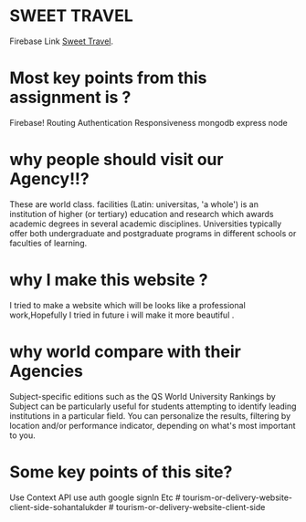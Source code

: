 # SWEET TRAVEL

Firebase Link [Sweet Travel](https://sweet-travel-d2473.web.app/).

# Most key points from this assignment is ?
Firebase!
Routing
Authentication
Responsiveness
mongodb
express
node

# why people should visit our Agency!!?
 These are world class. facilities (Latin: universitas, 'a whole') is an institution of higher (or tertiary) education and research which awards academic degrees in several academic disciplines. Universities typically offer both undergraduate and postgraduate programs in different schools or faculties of learning.


 # why I make this website ?
 I tried to make a website which will be looks like a professional work,Hopefully I tried in future i will make it more beautiful .


 # why world compare with their Agencies

 Subject-specific editions such as the QS World University Rankings by Subject can be particularly useful for students attempting to identify leading institutions in a particular field. You can personalize the results, filtering by location and/or performance indicator, depending on what's most important to you.

# Some key points of this site?
Use Context API
use auth
google signIn 
Etc 
#   t o u r i s m - o r - d e l i v e r y - w e b s i t e - c l i e n t - s i d e - s o h a n t a l u k d e r  
 #   t o u r i s m - o r - d e l i v e r y - w e b s i t e - c l i e n t - s i d e  
 